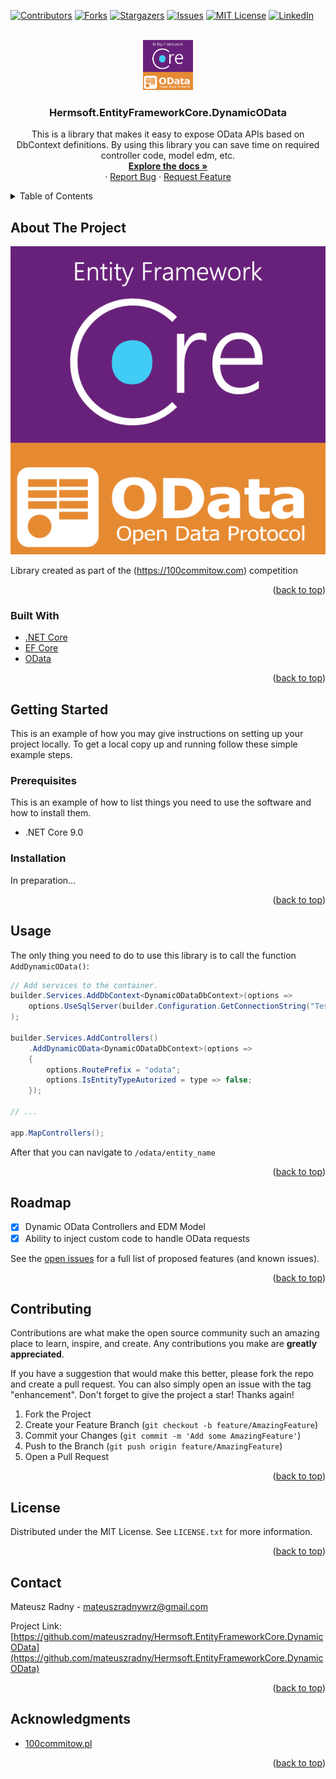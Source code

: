  <!-- Improved compatibility of back to top link: See: https://github.com/othneildrew/Best-README-Template/pull/73 -->
<a name="readme-top"></a>
<!--
*** Thanks for checking out the Best-README-Template. If you have a suggestion
*** that would make this better, please fork the repo and create a pull request
*** or simply open an issue with the tag "enhancement".
*** Don't forget to give the project a star!
*** Thanks again! Now go create something AMAZING! :D
-->



<!-- PROJECT SHIELDS -->
<!--
*** I'm using markdown "reference style" links for readability.
*** Reference links are enclosed in brackets [ ] instead of parentheses ( ).
*** See the bottom of this document for the declaration of the reference variables
*** for contributors-url, forks-url, etc. This is an optional, concise syntax you may use.
*** https://www.markdownguide.org/basic-syntax/#reference-style-links
-->
[![Contributors][contributors-shield]][contributors-url]
[![Forks][forks-shield]][forks-url]
[![Stargazers][stars-shield]][stars-url]
[![Issues][issues-shield]][issues-url]
[![MIT License][license-shield]][license-url]
[![LinkedIn][linkedin-shield]][linkedin-url]



<!-- PROJECT LOGO -->
<br />
<div align="center">
  <a href="https://github.com/mateuszradny/Hermsoft.EntityFrameworkCore.DynamicOData">
    <img src="images/logo.png" alt="Logo" width="80" height="80">
  </a>

<h3 align="center">Hermsoft.EntityFrameworkCore.DynamicOData</h3>
  <p align="center">
    This is a library that makes it easy to expose OData APIs based on DbContext definitions. By using this library you can save time on required controller code, model edm, etc.
    <br />
    <a href="https://github.com/mateuszradny/Hermsoft.EntityFrameworkCore.DynamicOData"><strong>Explore the docs »</strong></a>
    <br />
    ·
    <a href="https://github.com/mateuszradny/Hermsoft.EntityFrameworkCore.DynamicOData/issues">Report Bug</a>
    ·
    <a href="https://github.com/mateuszradny/Hermsoft.EntityFrameworkCore.DynamicOData/issues">Request Feature</a>
  </p>
</div>



<!-- TABLE OF CONTENTS -->
<details>
  <summary>Table of Contents</summary>
  <ol>
    <li>
      <a href="#about-the-project">About The Project</a>
      <ul>
        <li><a href="#built-with">Built With</a></li>
      </ul>
    </li>
    <li>
      <a href="#getting-started">Getting Started</a>
      <ul>
        <li><a href="#prerequisites">Prerequisites</a></li>
        <li><a href="#installation">Installation</a></li>
      </ul>
    </li>
    <li><a href="#usage">Usage</a></li>
    <li><a href="#roadmap">Roadmap</a></li>
    <li><a href="#contributing">Contributing</a></li>
    <li><a href="#license">License</a></li>
    <li><a href="#contact">Contact</a></li>
    <li><a href="#acknowledgments">Acknowledgments</a></li>
  </ol>
</details>



<!-- ABOUT THE PROJECT -->
## About The Project

[![Product Name Screen Shot][product-screenshot]](https://github.com/mateuszradny/Hermsoft.EntityFrameworkCore.DynamicOData)

Library created as part of the (https://100commitow.com) competition

<p align="right">(<a href="#readme-top">back to top</a>)</p>



### Built With

- [.NET Core](https://dotnet.microsoft.com/)
- [EF Core](https://learn.microsoft.com/en-us/ef/core/)
- [OData](https://www.odata.org/)

<p align="right">(<a href="#readme-top">back to top</a>)</p>



<!-- GETTING STARTED -->
## Getting Started

This is an example of how you may give instructions on setting up your project locally.
To get a local copy up and running follow these simple example steps.

### Prerequisites

This is an example of how to list things you need to use the software and how to install them.
* .NET Core 9.0

### Installation

In preparation...

<p align="right">(<a href="#readme-top">back to top</a>)</p>

<!-- USAGE EXAMPLES -->
## Usage 
The only thing you need to do to use this library is to call the function `AddDynamicOData()`:

```csharp
// Add services to the container.
builder.Services.AddDbContext<DynamicODataDbContext>(options =>
    options.UseSqlServer(builder.Configuration.GetConnectionString("TestDbContext"))
);

builder.Services.AddControllers()
    .AddDynamicOData<DynamicODataDbContext>(options =>
    {
        options.RoutePrefix = "odata";
        options.IsEntityTypeAutorized = type => false;
    });

// ...

app.MapControllers();
```
After that you can navigate to `/odata/entity_name`

<p align="right">(<a href="#readme-top">back to top</a>)</p>



<!-- ROADMAP -->
## Roadmap

- [x] Dynamic OData Controllers and EDM Model
- [x] Ability to inject custom code to handle OData requests

See the [open issues](https://github.com/mateuszradny/Hermsoft.EntityFrameworkCore.DynamicOData/issues) for a full list of proposed features (and known issues).

<p align="right">(<a href="#readme-top">back to top</a>)</p>



<!-- CONTRIBUTING -->
## Contributing

Contributions are what make the open source community such an amazing place to learn, inspire, and create. Any contributions you make are **greatly appreciated**.

If you have a suggestion that would make this better, please fork the repo and create a pull request. You can also simply open an issue with the tag "enhancement".
Don't forget to give the project a star! Thanks again!

1. Fork the Project
2. Create your Feature Branch (`git checkout -b feature/AmazingFeature`)
3. Commit your Changes (`git commit -m 'Add some AmazingFeature'`)
4. Push to the Branch (`git push origin feature/AmazingFeature`)
5. Open a Pull Request

<p align="right">(<a href="#readme-top">back to top</a>)</p>



<!-- LICENSE -->
## License

Distributed under the MIT License. See `LICENSE.txt` for more information.

<p align="right">(<a href="#readme-top">back to top</a>)</p>



<!-- CONTACT -->
## Contact

Mateusz Radny - mateuszradnywrz@gmail.com

Project Link: [https://github.com/mateuszradny/Hermsoft.EntityFrameworkCore.DynamicOData](https://github.com/mateuszradny/Hermsoft.EntityFrameworkCore.DynamicOData)

<p align="right">(<a href="#readme-top">back to top</a>)</p>



<!-- ACKNOWLEDGMENTS -->
## Acknowledgments

* [100commitow.pl](100commitow.pl)

<p align="right">(<a href="#readme-top">back to top</a>)</p>



<!-- MARKDOWN LINKS & IMAGES -->
<!-- https://www.markdownguide.org/basic-syntax/#reference-style-links -->
[100commitow.pl]: https://100commitow.pl/
[contributors-shield]: https://img.shields.io/github/contributors/mateuszradny/Hermsoft.EntityFrameworkCore.DynamicOData.svg?style=for-the-badge
[contributors-url]: https://github.com/mateuszradny/Hermsoft.EntityFrameworkCore.DynamicOData/graphs/contributors
[forks-shield]: https://img.shields.io/github/forks/mateuszradny/Hermsoft.EntityFrameworkCore.DynamicOData.svg?style=for-the-badge
[forks-url]: https://github.com/mateuszradny/Hermsoft.EntityFrameworkCore.DynamicOData/network/members
[stars-shield]: https://img.shields.io/github/stars/mateuszradny/Hermsoft.EntityFrameworkCore.DynamicOData.svg?style=for-the-badge
[stars-url]: https://github.com/mateuszradny/Hermsoft.EntityFrameworkCore.DynamicOData/stargazers
[issues-shield]: https://img.shields.io/github/issues/mateuszradny/Hermsoft.EntityFrameworkCore.DynamicOData.svg?style=for-the-badge
[issues-url]: https://github.com/mateuszradny/Hermsoft.EntityFrameworkCore.DynamicOData/issues
[license-shield]: https://img.shields.io/github/license/mateuszradny/Hermsoft.EntityFrameworkCore.DynamicOData.svg?style=for-the-badge
[license-url]: https://github.com/mateuszradny/Hermsoft.EntityFrameworkCore.DynamicOData/blob/main/LICENSE
[linkedin-shield]: https://img.shields.io/badge/-LinkedIn-black.svg?style=for-the-badge&logo=linkedin&colorB=555
[linkedin-url]: https://www.linkedin.com/in/mateusz-radny-71379ab5/
[product-screenshot]: images/logo.png
[Next.js]: https://img.shields.io/badge/next.js-000000?style=for-the-badge&logo=nextdotjs&logoColor=white
[Next-url]: https://nextjs.org/
[React.js]: https://img.shields.io/badge/React-20232A?style=for-the-badge&logo=react&logoColor=61DAFB
[React-url]: https://reactjs.org/
[Vue.js]: https://img.shields.io/badge/Vue.js-35495E?style=for-the-badge&logo=vuedotjs&logoColor=4FC08D
[Vue-url]: https://vuejs.org/
[Angular.io]: https://img.shields.io/badge/Angular-DD0031?style=for-the-badge&logo=angular&logoColor=white
[Angular-url]: https://angular.io/
[Svelte.dev]: https://img.shields.io/badge/Svelte-4A4A55?style=for-the-badge&logo=svelte&logoColor=FF3E00
[Svelte-url]: https://svelte.dev/
[Laravel.com]: https://img.shields.io/badge/Laravel-FF2D20?style=for-the-badge&logo=laravel&logoColor=white
[Laravel-url]: https://laravel.com
[Bootstrap.com]: https://img.shields.io/badge/Bootstrap-563D7C?style=for-the-badge&logo=bootstrap&logoColor=white
[Bootstrap-url]: https://getbootstrap.com
[JQuery.com]: https://img.shields.io/badge/jQuery-0769AD?style=for-the-badge&logo=jquery&logoColor=white
[JQuery-url]: https://jquery.com 
